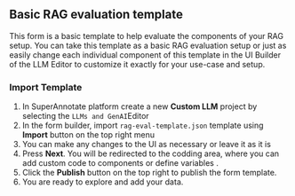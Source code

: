 ## Basic RAG evaluation template

This form is a basic template to help evaluate the components of your RAG setup. You can take this template as a basic RAG evaluation setup or just as easily change each individual component of this template in the UI Builder of the LLM Editor to customize it exactly for your use-case and setup.


### Import Template

1. In SuperAnnotate platform create a new **Custom LLM** project by selecting the ``LLMs and GenAI``Editor
2. In the form builder, import ``rag-eval-template.json`` template using **Import** button on the top right menu
3. You can make any changes to the UI as necessary or leave it as it is
4. Press **Next**. You will be redirected to the codding area, where you can add custom code to components or define variables .
5. Click the **Publish** button on the top right to publish the form template.
9. You are ready to explore and add your data.

